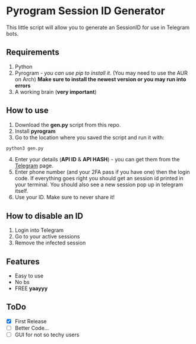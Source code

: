 
# Pyrogram Session ID Generator

This little script will allow you to generate an SessionID for use in Telegram bots.



## Requirements

1. Python
2. Pyrogram - *you can use pip to install it*. (You may need to use the AUR on Arch) **Make sure to install the newest version or you may run into errors**
3. A working brain (**very important**)


## How to use

1. Download the **gen.py** script from this repo.
2. Install **pyrogram**
3. Go to the location where you saved the script and run it with:

```bash
python3 gen.py
```

4. Enter your details (**API ID** & **API HASH**) - you can get them from the [Telegram](https://my.telegram.org/auth) page.
5. Enter phone number (and your 2FA pass if you have one) then the login code. If everything goes right you should get an session id printed in your terminal. You should also see a new session pop up in telegram itself.
6. Use your ID. Make sure to never share it!


## How to disable an ID

1. Login into Telegram
2. Go to your active sessions
3. Remove the infected session


## Features

- Easy to use
- No bs
- FREE **yaayyy**

## ToDo

- [x] First Release
- [ ] Better Code...
- [ ] GUI for not so techy users

